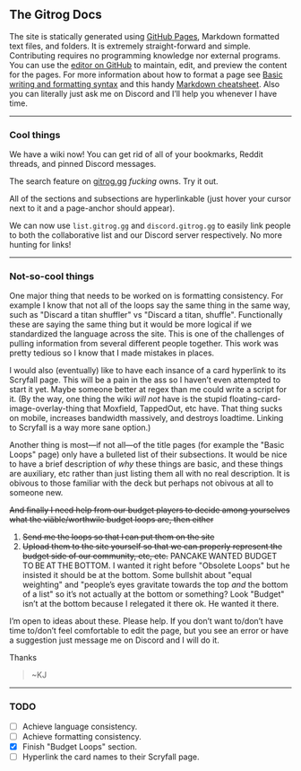 ## The Gitrog Docs

The site is statically generated using [GitHub Pages](https://pages.github.com/), Markdown formatted text files, and folders. It is extremely straight-forward and simple. Contributing requires no programming knowledge nor external programs. You can use the [editor on GitHub](https://github.com/TheGitrogServer/thegitrogserver.github.io/edit/main/index.md) to maintain, edit, and preview the content for the pages. For more information about how to format a page see [Basic writing and formatting syntax](https://docs.github.com/en/github/writing-on-github/getting-started-with-writing-and-formatting-on-github/basic-writing-and-formatting-syntax) and this handy [Markdown cheatsheet](https://www.markdownguide.org/cheat-sheet/). Also you can literally just ask me on Discord and I’ll help you whenever I have time.

---

### Cool things

We have a wiki now! You can get rid of all of your bookmarks, Reddit threads, and pinned Discord messages.

The search feature on [gitrog.gg](https://gitrog.gg/) *fucking* owns. Try it out.

All of the sections and subsections are hyperlinkable (just hover your cursor next to it and a page-anchor should appear).

We can now use `list.gitrog.gg` and `discord.gitrog.gg` to easily link people to both the collaborative list and our Discord server respectively. No more hunting for links!

---

### Not-so-cool things

One major thing that needs to be worked on is formatting consistency. For example I know that not all of the loops say the same thing in the same way, such as "Discard a titan shuffler" vs "Discard a titan, shuffle". Functionally these are saying the same thing but it would be more logical if we standardized the language across the site. This is one of the challenges of pulling information from several different people together. This work was pretty tedious so I know that I made mistakes in places.

I would also (eventually) like to have each insance of a card hyperlink to its Scryfall page. This will be a pain in the ass so I haven’t even attempted to start it yet. Maybe someone better at regex than me could write a script for it. (By the way, one thing the wiki *will not* have is the stupid floating-card-image-overlay-thing that Moxfield, TappedOut, etc have. That thing sucks on mobile, increases bandwidth massively, and destroys loadtime. Linking to Scryfall is a way more sane option.)

Another thing is most—if not all—of the title pages (for example the "Basic Loops" page) only have a bulleted list of their subsections. It would be nice to have a brief description of *why* these things are basic, and these things are auxiliary, etc rather than just listing them all with no real description. It is obivous to those familiar with the deck but perhaps not obivous at all to someone new.

<s>And finally I need help from our budget players to decide among yourselves what the viäble/worthwile budget loops are, then either
1. Send me the loops so that I can put them on the site
2. Upload them to the site yourself
so that we can properly represent the budget side of our community, etc, etc.</s> PANCAKE WANTED BUDGET TO BE AT THE BOTTOM. I wanted it right before "Obsolete Loops" but he insisted it should be at the bottom. Some bullshit about "equal weighting" and "people’s eyes gravitate towards the top *and* the bottom of a list" so it’s not actually at the bottom or something? Look "Budget" isn’t at the bottom because I relegated it there ok. He wanted it there.

I’m open to ideas about these. Please help. If you don’t want to/don’t have time to/don’t feel comfortable to edit the page, but you see an error or have a suggestion just message me on Discord and I will do it.

Thanks
> ~KJ

---

### TODO

- [ ] Achieve language consistency.
- [ ] Achieve formatting consistency.
- [X] Finish "Budget Loops" section.
- [ ] Hyperlink the card names to their Scryfall page.
